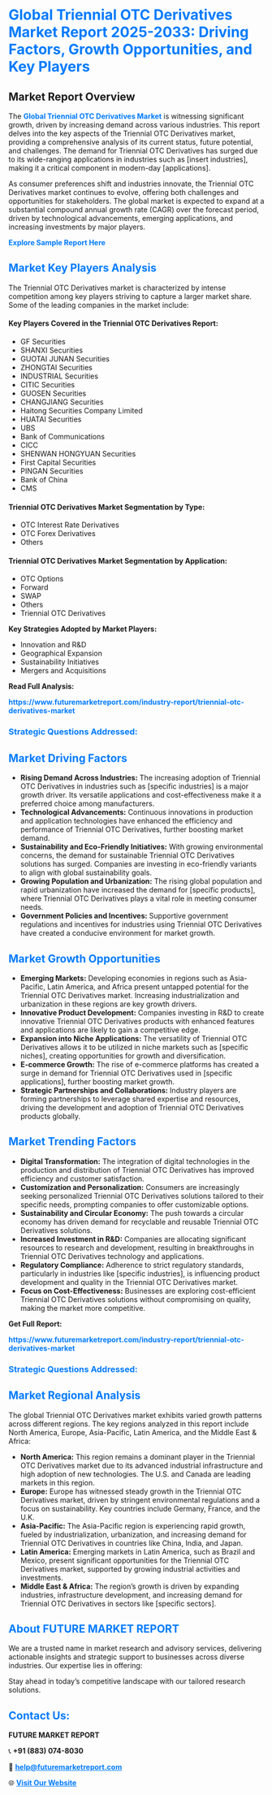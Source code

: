 <h1 style="color: #007BFF;">Global Triennial OTC Derivatives Market Report 2025-2033: Driving Factors, Growth Opportunities, and Key Players</h1>

<section id="overview">
<h2>Market Report Overview</h2>
<p>The <a href="https://www.futuremarketreport.com/industry-report/triennial-otc-derivatives-market" style="color: #007BFF; text-decoration: none;"><strong>Global Triennial OTC Derivatives Market</strong></a> is witnessing significant growth, driven by increasing demand across various industries. This report delves into the key aspects of the Triennial OTC Derivatives market, providing a comprehensive analysis of its current status, future potential, and challenges. The demand for Triennial OTC Derivatives has surged due to its wide-ranging applications in industries such as [insert industries], making it a critical component in modern-day [applications].</p>
<p>As consumer preferences shift and industries innovate, the Triennial OTC Derivatives market continues to evolve, offering both challenges and opportunities for stakeholders. The global market is expected to expand at a substantial compound annual growth rate (CAGR) over the forecast period, driven by technological advancements, emerging applications, and increasing investments by major players.</p>
</section>

<section id="overview">
<p><a href="https://www.futuremarketreport.com/request-sample/reportId=111194" style="color: #007BFF; text-decoration: none;"><strong>Explore Sample Report Here</strong></a></p>
</section>

<section id="key-players">
<h2 style="color: #007BFF;">Market Key Players Analysis</h2>
<p>The Triennial OTC Derivatives market is characterized by intense competition among key players striving to capture a larger market share. Some of the leading companies in the market include:</p>
<h4>Key Players Covered in the Triennial OTC Derivatives Report:</h4>
<ul><li>GF Securities</li><li>SHANXI Securities</li><li>GUOTAI JUNAN Securities</li><li>ZHONGTAI Securities</li><li>INDUSTRIAL Securities</li><li>CITIC Securities</li><li>GUOSEN Securities</li><li>CHANGJIANG Securities</li><li>Haitong Securities Company Limited</li><li>HUATAI Securities</li><li>UBS</li><li>Bank of Communications</li><li>CICC</li><li>SHENWAN HONGYUAN Securities</li><li>First Capital Securities</li><li>PINGAN Securities</li><li>Bank of China</li><li>CMS</li></ul>
<h4>Triennial OTC Derivatives Market Segmentation by Type:</h4>
<ul><li>OTC Interest Rate Derivatives</li><li>OTC Forex Derivatives</li><li>Others</li></ul>

<h4>Triennial OTC Derivatives Market Segmentation by Application:</h4>
<ul><li>OTC Options</li><li>Forward</li><li>SWAP</li><li>Others</li><li>Triennial OTC Derivatives</li></ul>
<p><strong>Key Strategies Adopted by Market Players:</strong></p>
<ul>
<li>Innovation and R&D</li>
<li>Geographical Expansion</li>
<li>Sustainability Initiatives</li>
<li>Mergers and Acquisitions</li>
</ul>
</section>

<section>
<p><strong>Read Full Analysis: </strong></p><a href="https://www.futuremarketreport.com/industry-report/triennial-otc-derivatives-market" style="color: #007BFF; text-decoration: none;"><strong>https://www.futuremarketreport.com/industry-report/triennial-otc-derivatives-market</strong></a>
<h3 style="color: #007BFF;">Strategic Questions Addressed:</h3>
</section>

<section id="driving-factors">
<h2 style="color: #007BFF;">Market Driving Factors</h2>
<ul>
<li><strong>Rising Demand Across Industries:</strong> The increasing adoption of Triennial OTC Derivatives in industries such as [specific industries] is a major growth driver. Its versatile applications and cost-effectiveness make it a preferred choice among manufacturers.</li>
<li><strong>Technological Advancements:</strong> Continuous innovations in production and application technologies have enhanced the efficiency and performance of Triennial OTC Derivatives, further boosting market demand.</li>
<li><strong>Sustainability and Eco-Friendly Initiatives:</strong> With growing environmental concerns, the demand for sustainable Triennial OTC Derivatives solutions has surged. Companies are investing in eco-friendly variants to align with global sustainability goals.</li>
<li><strong>Growing Population and Urbanization:</strong> The rising global population and rapid urbanization have increased the demand for [specific products], where Triennial OTC Derivatives plays a vital role in meeting consumer needs.</li>
<li><strong>Government Policies and Incentives:</strong> Supportive government regulations and incentives for industries using Triennial OTC Derivatives have created a conducive environment for market growth.</li>
</ul>
</section>

<section id="growth-opportunities">
<h2 style="color: #007BFF;">Market Growth Opportunities</h2>
<ul>
<li><strong>Emerging Markets:</strong> Developing economies in regions such as Asia-Pacific, Latin America, and Africa present untapped potential for the Triennial OTC Derivatives market. Increasing industrialization and urbanization in these regions are key growth drivers.</li>
<li><strong>Innovative Product Development:</strong> Companies investing in R&D to create innovative Triennial OTC Derivatives products with enhanced features and applications are likely to gain a competitive edge.</li>
<li><strong>Expansion into Niche Applications:</strong> The versatility of Triennial OTC Derivatives allows it to be utilized in niche markets such as [specific niches], creating opportunities for growth and diversification.</li>
<li><strong>E-commerce Growth:</strong> The rise of e-commerce platforms has created a surge in demand for Triennial OTC Derivatives used in [specific applications], further boosting market growth.</li>
<li><strong>Strategic Partnerships and Collaborations:</strong> Industry players are forming partnerships to leverage shared expertise and resources, driving the development and adoption of Triennial OTC Derivatives products globally.</li>
</ul>
</section>

<section id="trending-factors">
<h2 style="color: #007BFF;">Market Trending Factors</h2>
<ul>
<li><strong>Digital Transformation:</strong> The integration of digital technologies in the production and distribution of Triennial OTC Derivatives has improved efficiency and customer satisfaction.</li>
<li><strong>Customization and Personalization:</strong> Consumers are increasingly seeking personalized Triennial OTC Derivatives solutions tailored to their specific needs, prompting companies to offer customizable options.</li>
<li><strong>Sustainability and Circular Economy:</strong> The push towards a circular economy has driven demand for recyclable and reusable Triennial OTC Derivatives solutions.</li>
<li><strong>Increased Investment in R&D:</strong> Companies are allocating significant resources to research and development, resulting in breakthroughs in Triennial OTC Derivatives technology and applications.</li>
<li><strong>Regulatory Compliance:</strong> Adherence to strict regulatory standards, particularly in industries like [specific industries], is influencing product development and quality in the Triennial OTC Derivatives market.</li>
<li><strong>Focus on Cost-Effectiveness:</strong> Businesses are exploring cost-efficient Triennial OTC Derivatives solutions without compromising on quality, making the market more competitive.</li>
</ul>
</section>

<section>
<p><strong>Get Full Report: </strong></p><a href="https://www.futuremarketreport.com/industry-report/triennial-otc-derivatives-market" style="color: #007BFF; text-decoration: none;"><strong>https://www.futuremarketreport.com/industry-report/triennial-otc-derivatives-market</strong></a>
<h3 style="color: #007BFF;">Strategic Questions Addressed:</h3>
</section>


<section id="regional-analysis">
<h2 style="color: #007BFF;">Market Regional Analysis</h2>
<p>The global Triennial OTC Derivatives market exhibits varied growth patterns across different regions. The key regions analyzed in this report include North America, Europe, Asia-Pacific, Latin America, and the Middle East & Africa:</p>
<ul>
<li><strong>North America:</strong> This region remains a dominant player in the Triennial OTC Derivatives market due to its advanced industrial infrastructure and high adoption of new technologies. The U.S. and Canada are leading markets in this region.</li>
<li><strong>Europe:</strong> Europe has witnessed steady growth in the Triennial OTC Derivatives market, driven by stringent environmental regulations and a focus on sustainability. Key countries include Germany, France, and the U.K.</li>
<li><strong>Asia-Pacific:</strong> The Asia-Pacific region is experiencing rapid growth, fueled by industrialization, urbanization, and increasing demand for Triennial OTC Derivatives in countries like China, India, and Japan.</li>
<li><strong>Latin America:</strong> Emerging markets in Latin America, such as Brazil and Mexico, present significant opportunities for the Triennial OTC Derivatives market, supported by growing industrial activities and investments.</li>
<li><strong>Middle East & Africa:</strong> The region’s growth is driven by expanding industries, infrastructure development, and increasing demand for Triennial OTC Derivatives in sectors like [specific sectors].</li>
</ul>
</section>

<footer>
<h2 style="color: #007BFF;">About FUTURE MARKET REPORT</h2>
<p>We are a trusted name in market research and advisory services, delivering actionable insights and strategic support to businesses across diverse industries. Our expertise lies in offering:</p>

<p>Stay ahead in today’s competitive landscape with our tailored research solutions.</p>

<h2 style="color: #007BFF;">Contact Us:</h2>
<p><strong>FUTURE MARKET REPORT</strong></p>
<p>📞 <strong>+91 (883) 074-8030</strong></p>
<p>📧 <strong><a href="mailto:help@futuremarketreport.com" style="color: #007BFF;">help@futuremarketreport.com</a></strong></p>
<p>🌐 <strong><a href="https://www.futuremarketreport.com/" style="color: #007BFF;">Visit Our Website</a></strong></p>
</footer>